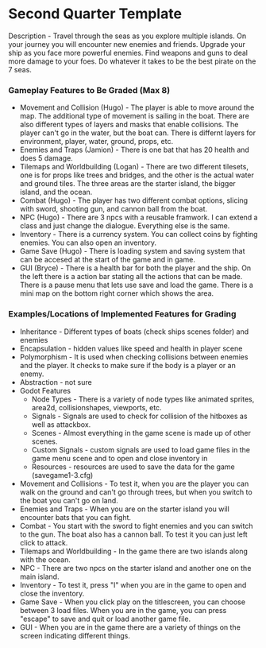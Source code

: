 # Second Quarter Template
Description - Travel through the seas as you explore multiple islands. On your journey you will encounter new enemies and friends. Upgrade your ship as you face more powerful enemies. Find weapons and guns to deal more damage to your foes. Do whatever it takes to be the best pirate on the 7 seas.

### Gameplay Features to Be Graded (Max 8)
* Movement and Collision (Hugo) - The player is able to move around the map. The additional type of movement is sailing in the boat. There are also different types of layers and masks that enable collisions. The player can't go in the water, but the boat can. There is differnt layers for environment, player, water, ground, props, etc.
* Enemies and Traps (Jamion) - There is one bat that has 20 health and does 5 damage.
* Tilemaps and Worldbuilding (Logan) - There are two different tilesets, one is for props like trees and bridges, and the other is the actual water and ground tiles. The three areas are the starter island, the bigger island, and the ocean.
* Combat (Hugo) - The player has two different combat options, slicing with sword, shooting gun, and cannon ball from the boat.
* NPC (Hugo) - There are 3 npcs with a reusable framwork. I can extend a class and just change the dialogue. Everything else is the same.
* Inventory - There is a currency system. You can collect coins by fighting enemies. You can also open an inventory.
* Game Save (Hugo) - There is loading system and saving system that can be accesed at the start of the game and in game.
* GUI (Bryce) - There is a health bar for both the player and the ship. On the left there is a action bar stating all the actions that can be made. There is a pause menu that lets use save and load the game. There is a mini map on the bottom right corner which shows the area.

### Examples/Locations of Implemented Features for Grading
* Inheritance - Different types of boats (check ships scenes folder) and enemies
* Encapsulation - hidden values like speed and health in player scene
* Polymorphism - It is used when checking collisions between enemies and the player. It checks to make sure if the body is a player or an enemy.
* Abstraction - not sure
* Godot Features
	* Node Types - There is a variety of node types like animated sprites, area2d, collisionshapes, viewports, etc.
	* Signals - Signals are used to check for collision of the hitboxes as well as attackbox. 
	* Scenes - Almost everything in the game scene is made up of other scenes.
	* Custom Signals - custom signals are used to load game files in the game menu scene and to open and close inventory in 
	* Resources - resources are used to save the data for the game (savegame1-3.cfg)
 * Movement and Collisions - To test it, when you are the player you can walk on the ground and can't go through trees, but when you switch to the boat you can't go on land.
 * Enemies and Traps - When you are on the starter island you will encounter bats that you can fight.
 * Combat - You start with the sword to fight enemies and you can switch to the gun. The boat also has a cannon ball. To test it you can just left click to attack.
 * Tilemaps and Worldbuilding - In the game there are two islands along with the ocean.
 * NPC - There are two npcs on the starter island and another one on the main island.
 * Inventory - To test it, press "I" when you are in the game to open and close the inventory.
 * Game Save - When you click play on the titlescreen, you can choose between 3 load files. When you are in the game, you can press "escape" to save and quit or load another game file.
 * GUI - When you are in the game there are a variety of things on the screen indicating different things.
